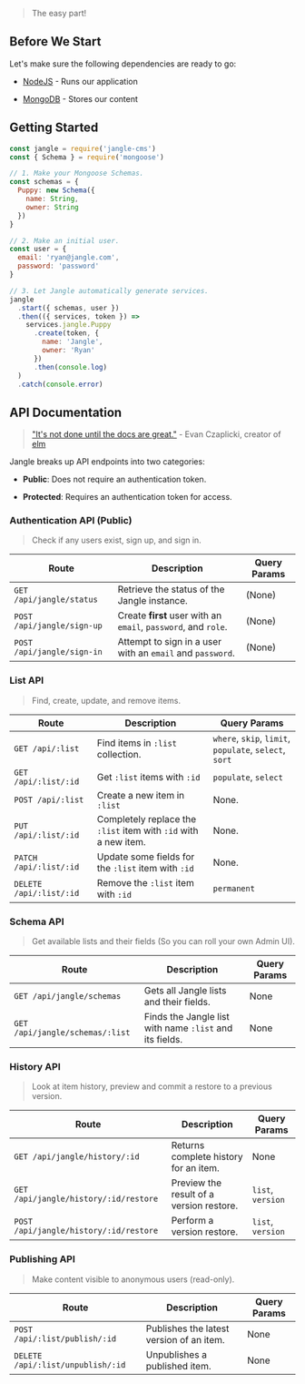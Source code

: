 > The easy part!

## Before We Start

Let's make sure the following dependencies are ready to go:

- [NodeJS](https://nodejs.org/en/download/) - Runs our application

- [MongoDB](https://docs.mongodb.com/manual/administration/install-community/) - Stores our content

## Getting Started

```js
const jangle = require('jangle-cms')
const { Schema } = require('mongoose')

// 1. Make your Mongoose Schemas.
const schemas = {
  Puppy: new Schema({
    name: String,
    owner: String
  })
}

// 2. Make an initial user.
const user = {
  email: 'ryan@jangle.com',
  password: 'password'
}

// 3. Let Jangle automatically generate services.
jangle
  .start({ schemas, user })
  .then(({ services, token }) =>
    services.jangle.Puppy
      .create(token, {
        name: 'Jangle',
        owner: 'Ryan'
      })
      .then(console.log)
  )
  .catch(console.error)
```


## API Documentation

> ["It's not done until the docs are great."](https://ryannhg.gitbooks.io/jangle/content) - Evan Czaplicki, creator of [elm](http://elm-lang.org)

Jangle breaks up API endpoints into two categories:

- __Public__: Does not require an authentication token.

- __Protected__: Requires an authentication token for access.


### Authentication API (Public)

> Check if any users exist, sign up, and sign in.

__Route__ | __Description__ | __Query Params__
--- | --- | ---
`GET /api/jangle/status` | Retrieve the status of the Jangle instance. | (None)
`POST /api/jangle/sign-up` | Create __first__ user with an `email`, `password`, and `role`. | (None)
`POST /api/jangle/sign-in` | Attempt to sign in a user with an `email` and `password`. | (None)


### List API

> Find, create, update, and remove items.

__Route__ | __Description__ | __Query Params__
--- | --- | ---
`GET /api/:list` | Find items in `:list` collection. | `where`, `skip`, `limit`, `populate`, `select`, `sort`
`GET /api/:list/:id` | Get `:list` items with `:id` | `populate`, `select`
`POST /api/:list` | Create a new item in `:list` | None.
`PUT /api/:list/:id` | Completely replace the `:list` item with `:id` with a new item. | None.
`PATCH /api/:list/:id` | Update some fields for the `:list` item with `:id` | None.
`DELETE /api/:list/:id` | Remove the `:list` item with `:id` | `permanent`


### Schema API

> Get available lists and their fields (So you can roll your own Admin UI).

__Route__ | __Description__ | __Query Params__
--- | --- | ---
`GET /api/jangle/schemas` | Gets all Jangle lists and their fields. | None
`GET /api/jangle/schemas/:list` | Finds the Jangle list with name `:list` and its fields. | None


### History API

> Look at item history, preview and commit a restore to a previous version.

__Route__ | __Description__ | __Query Params__
--- | --- | ---
`GET /api/jangle/history/:id` | Returns complete history for an item. | None
`GET /api/jangle/history/:id/restore` | Preview the result of a version restore. | `list`, `version`
`POST /api/jangle/history/:id/restore` | Perform a version restore. | `list`, `version`


### Publishing API

> Make content visible to anonymous users (read-only).

__Route__ | __Description__ | __Query Params__
--- | --- | ---
`POST /api/:list/publish/:id` | Publishes the latest version of an item. | None
`DELETE /api/:list/unpublish/:id` | Unpublishes a published item. | None
